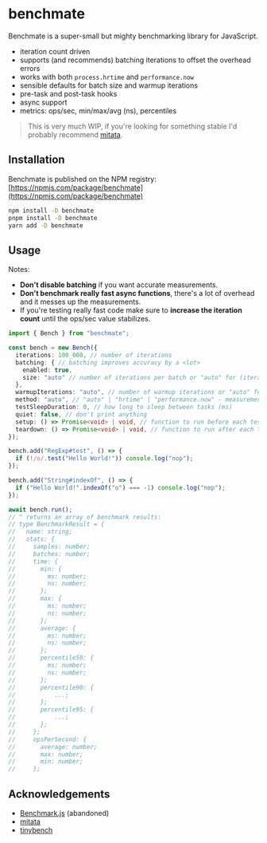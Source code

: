 # benchmate

Benchmate is a super-small but mighty benchmarking library for JavaScript.

- iteration count driven
- supports (and recommends) batching iterations to offset the overhead errors
- works with both `process.hrtime` and `performance.now`
- sensible defaults for batch size and warmup iterations
- pre-task and post-task hooks
- async support
- metrics: ops/sec, min/max/avg (ns), percentiles

> This is very much WIP, if you're looking for something stable I'd probably recommend [mitata](https://github.com/evanwashere/mitata).

## Installation

Benchmate is published on the NPM registry: [https://npmjs.com/package/benchmate](https://npmjs.com/package/benchmate)

```sh
npm install -D benchmate
pnpm install -D benchmate
yarn add -D benchmate
```

## Usage

Notes:

- **Don't disable batching** if you want accurate measurements.
- **Don't benchmark really fast async functions**, there's a lot of overhead and it messes up the measurements.
- If you're testing really fast code make sure to **increase the iteration count** until the ops/sec value stabilizes.

```ts
import { Bench } from "benchmate";

const bench = new Bench({
  iterations: 100_000, // number of iterations
  batching: { // batching improves accuracy by a <lot>
    enabled: true,
    size: "auto" // number of iterations per batch or "auto" for (iterations / 100)
  },
  warmupIterations: "auto", // number of warmup iterations or "auto" for (iterations / 10)
  method: "auto", // "auto" | "hrtime" | "performance.now" - measurement method, defaults to best available
  testSleepDuration: 0, // how long to sleep between tasks (ms)
  quiet: false, // don't print anything
  setup: () => Promise<void> | void, // function to run before each test
  teardown: () => Promise<void> | void, // function to run after each test
});

bench.add("RegExp#test", () => {
  if (!/o/.test("Hello World!")) console.log("nop");
});

bench.add("String#indexOf", () => {
  if ("Hello World!".indexOf("o") === -1) console.log("nop");
});

await bench.run();
// ^ returns an array of benchmark results:
// type BenchmarkResult = {
//   name: string;
//   stats: {
//     samples: number;
//     batches: number;
//     time: {
//       min: {
//         ms: number;
//         ns: number;
//       };
//       max: {
//         ms: number;
//         ns: number;
//       };
//       average: {
//         ms: number;
//         ns: number;
//       };
//       percentile50: {
//         ms: number;
//         ns: number;
//       };
//       percentile90: {
//           ...;
//       };
//       percentile95: {
//           ...;
//       };
//     };
//     opsPerSecond: {
//       average: number;
//       max: number;
//       min: number;
//     };
```

## Acknowledgements

- [Benchmark.js](https://github.com/bestiejs/benchmark.js) (abandoned)
- [mitata](https://github.com/evanwashere/mitata)
- [tinybench](https://github.com/tinylibs/tinybench)
